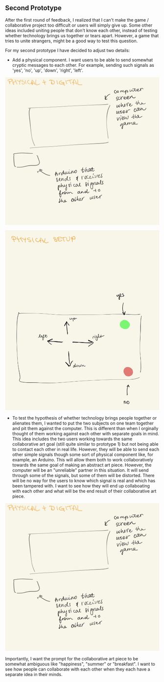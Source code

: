 ## Second Prototype

After the first round of feedback, I realized that I can't make the game / collaborative project too difficult or users will simply give up. Some other ideas included uniting people that don't know each other, instead of testing whether technology brings us together or tears apart. However, a game that tries to unite strangers, might be a good way to test this question. 


For my second prototype I have decided to adjust two details:

- Add a physical component. I want users to be able to send somewhat cryptic messages to each other. For example, sending such signals as 'yes', 'no', 'up', 'down', 'right', 'left'.

![Physical component visualization](/media/prototype2_physical_digital.jpg)

![Arduino visualization](/media/prototype2_physical_setup.jpg)


- To test the hypothesis of whether technology brings people together or alienates them, I wanted to put the two subjects on one team together and pit them against the computer. This is different than when I orginally thought of them working against each other with separate goals in mind. This idea includes the two users working towards the same collaborative art goal (still quite similar to prototype 1) but not being able to contact each other in real life. However, they will be able to send each other simple signals though some sort of physical component like, for example, an Arduino. This will allow them both to work collaboratively towards the same goal of making an abstract art piece. However, the computer will be an "unreliable" partner in this situation. It will send through some of the signals, but some of them will be distorted. There will be no way for the users to know which signal is real and which has been tampered with. I want to see how they will end up collaboating with each other and what will be the end result of their collaborative art piece.

![Room setup](/media/prototype2_physical_digital.jpg)


Importantly, I want the prompt for the collaborative art piece to be somewhat ambiguous like "happiness", "summer" or "breakfast". I want to see how people can collaborate with each other when they each have a separate idea in their minds.
